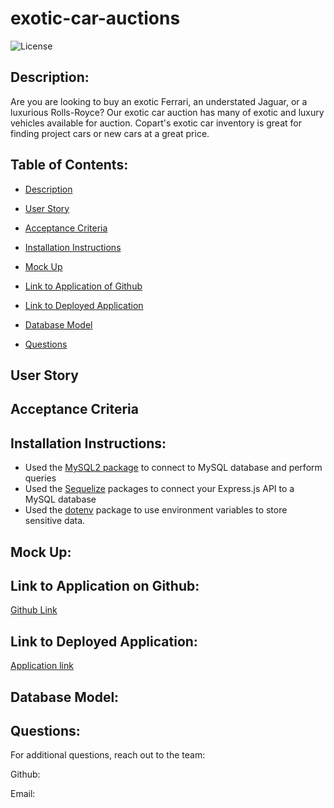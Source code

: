 # exotic-car-auctions

![License](https://img.shields.io/badge/license-MIT_License-red.svg)

## Description:
Are you are looking to buy an exotic Ferrari, an understated Jaguar, or a luxurious Rolls-Royce? Our exotic car auction has many of exotic and luxury vehicles available for auction. Copart's exotic car inventory is great for finding project cars or new cars at a great price.


## Table of Contents:

- [Description](#description)

- [User Story](#user-story)

- [Acceptance Criteria](#acceptance-criteria)

- [Installation Instructions](#installation-instructions)

- [Mock Up](#mock-up)

- [Link to Application of Github](#link-to-application-on-github)

- [Link to Deployed Application](#link-to-deployed-application)

- [Database Model](#database-model)

- [Questions](#questions)

## User Story



## Acceptance Criteria



## Installation Instructions:

- Used the [MySQL2 package](https://www.npmjs.com/package/mysql2) to connect to MySQL database and perform queries
- Used the [Sequelize](https://www.npmjs.com/package/sequelize) packages to connect your Express.js API to a MySQL database
- Used the [dotenv](https://www.npmjs.com/package/dotenv) package to use environment variables to store sensitive data.

## Mock Up:


## Link to Application on Github:
[Github Link](https://github.com/batemanz/exotic-car-auctions)


## Link to Deployed Application:
[Application link](https://exotic-car-auction-abln.herokuapp.com/)


## Database Model:



## Questions:

For additional questions, reach out to the team:

Github: 

Email: 
